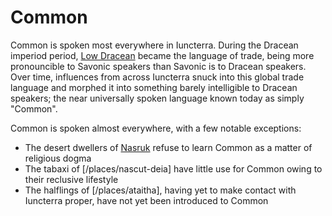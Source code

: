 # Common

Common is spoken most everywhere in Iuncterra. During the Dracean imperiod period, [Low Dracean](low-dracean.md) became the language of trade, being more pronouncible to Savonic speakers than Savonic is to Dracean speakers. Over time, influences from across Iuncterra snuck into this global trade language and morphed it into something barely intelligible to Dracean speakers; the near universally spoken language known today as simply "Common".

Common is spoken almost everywhere, with a few notable exceptions:
- The desert dwellers of [Nasruk](/places/nasruk) refuse to learn Common as a matter of religious dogma
- The tabaxi of [/places/nascut-deia] have little use for Common owing to their reclusive lifestyle
- The halflings of [/places/ataitha], having yet to make contact with Iuncterra proper, have not yet been introduced to Common
